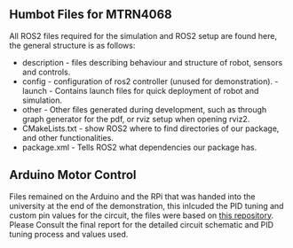 ## Humbot Files for MTRN4068

All ROS2 files required for the simulation and ROS2 setup are found here, the general structure is as follows:

- description - files describing behaviour and structure of robot, sensors and controls.
- config - configuration of ros2 controller (unused for demonstration).
-launch - Contains launch files for quick deployment of robot and simulation.
- other - Other files generated during development, such as through graph generator for the pdf, or rviz setup when opening rviz2.
- CMakeLists.txt - show ROS2 where to find directories of our package, and other functionalities.
- package.xml - Tells ROS2 what dependencies our package has.


## Arduino Motor Control
Files remained on the Arduino and the RPi that was handed into the university at the end of the demonstration, this inlcuded the PID tuning and custom pin values for the circuit, the files were based on [this repository](https://github.com/joshnewans/serial_motor_demo.git).
Please Consult the final report for the detailed circuit schematic and PID tuning process and values used.

